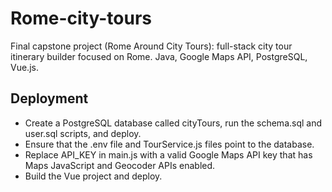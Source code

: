 # Rome-city-tours
Final capstone project (Rome Around City Tours): full-stack city tour itinerary builder focused on Rome. Java, Google Maps API, PostgreSQL, Vue.js.

## Deployment

- Create a PostgreSQL database called cityTours, run the schema.sql and user.sql scripts, and deploy.
- Ensure that the .env file and TourService.js files point to the database.
- Replace API_KEY in main.js with a valid Google Maps API key that has Maps JavaScript and Geocoder APIs enabled.
- Build the Vue project and deploy.
